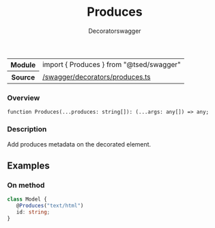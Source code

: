 
<header class="symbol-info-header"><h1 id="produces">Produces</h1><label class="symbol-info-type-label decorator">Decorator</label><label class="api-type-label swagger" title="swagger">swagger</label></header>
<!-- summary -->
<section class="symbol-info"><table class="is-full-width"><tbody><tr><th>Module</th><td><div class="lang-typescript"><span class="token keyword">import</span> { Produces }&nbsp;<span class="token keyword">from</span>&nbsp;<span class="token string">"@tsed/swagger"</span></div></td></tr><tr><th>Source</th><td><a href="https://github.com/Romakita/ts-express-decorators/blob/v4.23.1/src//swagger/decorators/produces.ts#L0-L0">/swagger/decorators/produces.ts</a></td></tr></tbody></table></section>
<!-- overview -->


### Overview


<pre><code class="typescript-lang ">function <span class="token function">Produces</span><span class="token punctuation">(</span>...produces<span class="token punctuation">:</span> <span class="token keyword">string</span><span class="token punctuation">[</span><span class="token punctuation">]</span><span class="token punctuation">)</span><span class="token punctuation">:</span> <span class="token punctuation">(</span>...args<span class="token punctuation">:</span> <span class="token keyword">any</span><span class="token punctuation">[</span><span class="token punctuation">]</span><span class="token punctuation">)</span> => <span class="token keyword">any</span><span class="token punctuation">;</span></code></pre>


<!-- Parameters -->

<!-- Description -->


### Description

Add produces metadata on the decorated element.

## Examples
### On method

```typescript
class Model {
   @Produces("text/html")
   id: string;
}
```

<!-- Members -->

